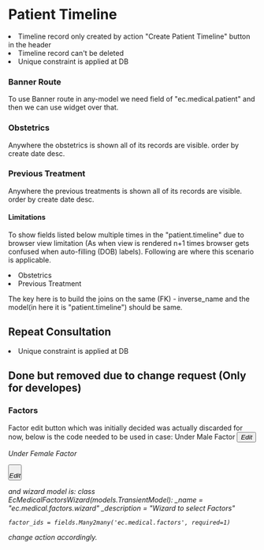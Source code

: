 <h1>Patient Timeline </h1>
<li>Timeline record only created by action "Create Patient Timeline" button in the header</li>
<li>Timeline record can't be deleted</li>
<li>Unique constraint is applied at DB</li>

<h3> Banner Route</h3>
To use Banner route in any-model we need field of "ec.medical.patient" and then we can use widget over that. 

<h3> Obstetrics</h3>
Anywhere the obstetrics is shown all of its records are visible. 
order by create date desc.

<h3>Previous Treatment</h3>
Anywhere the previous treatments is shown all of its records are visible. 
order by create date desc.

<h4>Limitations</h4>

To show fields listed below multiple times in the "patient.timeline" due to browser view limitation (As when view is rendered n+1 times browser gets confused when auto-filling (DOB) labels). Following are where this scenario is applicable.
<li>Obstetrics</li>
<li>Previous Treatment</li>

The key here is to build the joins on the same (FK) - inverse_name and the model(in here it is "patient.timeline") should be same.


<h2>Repeat Consultation </h2>
<li>Unique constraint is applied at DB</li>


<h2> Done but removed due to change request (Only for developes) </h2>
<h3> Factors </h3>
Factor edit button which was initially decided was actually discarded for now, below is the code needed to be used in case:
Under Male Factor
<button class="factor-action-button p-0"
        type="object"
        name="action_create_repeat_consultation">
    <div class="factor-action-button">
        <div class="factor-icon">
            <i title="Edit" class="fa fa-pencil-square-o" aria-hidden="true"/>
        </div>
        <div class="factor-action-text">Edit</div>
    </div>
</button>

Under Female Factor

<button class="factor-action-button p-0"
type="object"
name="action_create_repeat_consultation"
style="padding:0;">
<div class="factor-action-button">
<div class="factor-icon">
    <i title="Edit" class="fa fa-pencil-square-o" aria-hidden="true"/>
</div>
<div class="factor-action-text">Edit</div>
</div>
</button>

and wizard model is:
class EcMedicalFactorsWizard(models.TransientModel):
    _name = "ec.medical.factors.wizard"
    _description = "Wizard to select Factors"

    factor_ids = fields.Many2many('ec.medical.factors', required=1)

change action accordingly.

